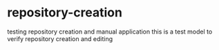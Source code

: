 # repository-creation
testing repository creation and manual application
this is a test model to verify repository creation and editing
